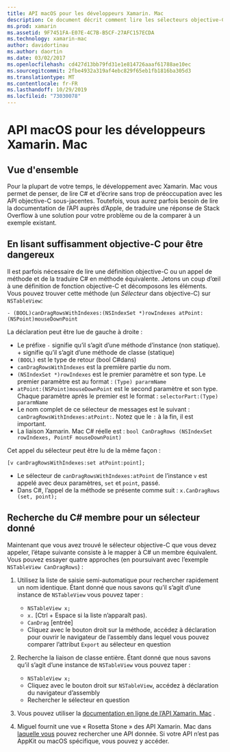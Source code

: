 ```yaml
---
title: API macOS pour les développeurs Xamarin. Mac
description: Ce document décrit comment lire les sélecteurs objective-C et comment trouver les méthodes C# correspondantes dans une application Xamarin. Mac.
ms.prod: xamarin
ms.assetid: 9F7451FA-E07E-4C7B-B5CF-27AFC157ECDA
ms.technology: xamarin-mac
author: davidortinau
ms.author: daortin
ms.date: 03/02/2017
ms.openlocfilehash: cd427d13bb79fd31e1e814726aaaf61788ae10ec
ms.sourcegitcommit: 2fbe4932a319af4ebc829f65eb1fb1816ba305d3
ms.translationtype: MT
ms.contentlocale: fr-FR
ms.lasthandoff: 10/29/2019
ms.locfileid: "73030078"
---
```

# <a name="macos-apis-for-xamarinmac-developers"></a>API macOS pour les développeurs Xamarin. Mac

## <a name="overview"></a>Vue d'ensemble

Pour la plupart de votre temps, le développement avec Xamarin. Mac vous permet de penser, de lire C# et d’écrire sans trop de préoccupation avec les API objective-C sous-jacentes. Toutefois, vous aurez parfois besoin de lire la documentation de l’API auprès d’Apple, de traduire une réponse de Stack Overflow à une solution pour votre problème ou de la comparer à un exemple existant.

## <a name="reading-enough-objective-c-to-be-dangerous"></a>En lisant suffisamment objective-C pour être dangereux

Il est parfois nécessaire de lire une définition objective-C ou un appel de méthode et de la traduire C# en méthode équivalente. Jetons un coup d’œil à une définition de fonction objective-C et décomposons les éléments. Vous pouvez trouver cette méthode (un *Sélecteur* dans objective-C) sur `NSTableView`:

```objc
- (BOOL)canDragRowsWithIndexes:(NSIndexSet *)rowIndexes atPoint:(NSPoint)mouseDownPoint
```

La déclaration peut être lue de gauche à droite :

- Le préfixe `-` signifie qu’il s’agit d’une méthode d’instance (non statique). + signifie qu’il s’agit d’une méthode de classe (statique)
- `(BOOL)` est le type de retour (bool C#dans)
- `canDragRowsWithIndexes` est la première partie du nom.
- `(NSIndexSet *)rowIndexes` est le premier paramètre et son type. Le premier paramètre est au format : `(Type) pararmName`
- `atPoint:(NSPoint)mouseDownPoint` est le second paramètre et son type. Chaque paramètre après le premier est le format : `selectorPart:(Type) pararmName`
- Le nom complet de ce sélecteur de messages est le suivant : `canDragRowsWithIndexes:atPoint:`. Notez que le `:` à la fin, il est important.
- La liaison Xamarin. Mac C# réelle est : `bool CanDragRows (NSIndexSet rowIndexes, PointF mouseDownPoint)`

Cet appel du sélecteur peut être lu de la même façon :

```objc
[v canDragRowsWithIndexes:set atPoint:point];
```

- Le sélecteur de `canDragRowsWithIndexes:atPoint` de l’instance `v` est appelé avec deux paramètres, `set` et `point`, passé.
- Dans C#, l’appel de la méthode se présente comme suit : `x.CanDragRows (set, point);`

<a name="finding_selector" />

## <a name="finding-the-c-member-for-a-given-selector"></a>Recherche du C# membre pour un sélecteur donné

Maintenant que vous avez trouvé le sélecteur objective-C que vous devez appeler, l’étape suivante consiste à le mapper à C# un membre équivalent. Vous pouvez essayer quatre approches (en poursuivant avec l’exemple `NSTableView CanDragRows`) :

1. Utilisez la liste de saisie semi-automatique pour rechercher rapidement un nom identique. Étant donné que nous savons qu’il s’agit d’une instance de `NSTableView` vous pouvez taper :

    - `NSTableView x;`
    - `x.` [Ctrl + Espace si la liste n’apparaît pas).
    - `CanDrag` [entrée]
    - Cliquez avec le bouton droit sur la méthode, accédez à déclaration pour ouvrir le navigateur de l’assembly dans lequel vous pouvez comparer l’attribut `Export` au sélecteur en question

2. Recherche la liaison de classe entière. Étant donné que nous savons qu’il s’agit d’une instance de `NSTableView` vous pouvez taper :

    - `NSTableView x;`
    - Cliquez avec le bouton droit sur `NSTableView`, accédez à déclaration du navigateur d’assembly
    - Rechercher le sélecteur en question

3. Vous pouvez utiliser la [documentation en ligne de l’API Xamarin. Mac](https://docs.microsoft.com/dotnet/api/?view=xamarinmac-3.0) .

4. Miguel fournit une vue « Rosetta Stone » des API Xamarin. Mac dans [laquelle vous](https://tirania.org/tmp/rosetta.html) pouvez rechercher une API donnée. Si votre API n’est pas AppKit ou macOS spécifique, vous pouvez y accéder.

<!--
Note: In some cases, the assembly browser can hit a bug where it will open but not jump to the right definition. Keep that tab open, switch back to your source code and try again.
Note: The assembly browser tricks currently only works with Xamarin.Mac Classic. This will be fixed in a future version.
-->
